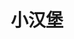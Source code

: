---
layout: home

title: 小汉堡
titleTemplate: 学习日志

hero:
  name: 汉堡学习日志
  text: 纪录汉堡成为合格前端工程师的每一步
  tagline: 主要以学习的成果、结论为主，当然，偶尔也会有一些有趣的研究
  actions:
    - theme: brand
      text: 进入日志
      link: /guide/js/data-type
    - theme: alt
      text: 进入GitHub
      link: https://github.com/liaoyihang

features:
  - icon: ⚡️
    title: 暂时没有
    details: 暂时没有
    link: 

  - icon: 🖖
    title: 暂时没有
    details: 暂时没有
    link: 

  - icon: 🛠️
    title: 暂时没有
    details: 暂时没有
    link: 

---